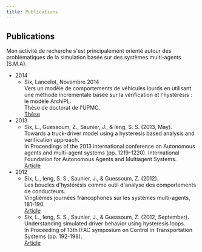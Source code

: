 ```yaml
---
title: Publications
---
```


Publications
------------

Mon activité de recherche s'est principalement orienté autour des problématiques de la
simulation basée sur des systèmes multi-agents (S.M.A).

- 2014
    * Six, Lancelot, Novembre 2014  
      Vers un modèle de comportements de véhicules lourds en utilisant une méthode incrémentale basée sur la vérification et l'hystérésis : le modèle ArchiPL.  
      Thèse de doctorat de l'UPMC.  
      [Thèse](publications/These.pdf)
- 2013
    * Six, L., Guessoum, Z., Saunier, J., &amp; Ieng, S. S. (2013, May).  
      Towards a truck-driver model using a hysteresis based analysis and verification approach.  
      In Proceedings of the 2013 international conference on Autonomous agents and multi-agent systems (pp. 1219-1220). International Foundation for Autonomous Agents and Multiagent Systems.  
      [Article](publications/six_aamas2013.pdf)
- 2012
    * Six, L., Ieng, S. S., Saunier, J., &amp; Guessoum, Z. (2012).  
      Les boucles d'hystérésis comme outil d'analyse des comportements de conducteurs.  
      Vingtièmes journées francophones sur les systèmes multi-agents, 181-190.  
      [Article](http://home.lancelotsix.com/~lancelotsix/research/six_jfsma2012.pdf)
    * Six, L., Ieng, S. S., Saunier, J., &amp; Guessoum, Z. (2012, September).  
      Understanding simulated driver behavior using hysteresis loops.  
      In Proceeding of 13th IFAC symposium on Control in Transportation Systems (pp. 192-198).  
      [Article](publications/six_cts2012.pdf)

